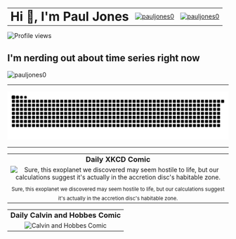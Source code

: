 <table border="0" cellspacing="0" cellpadding="0" style="border-collapse: collapse;">
  <tr>
    <td valign="middle"><h1 style="margin: 0;">Hi 👋, I'm Paul Jones</h1></td>
    <td valign="middle">
      <a href="https://linkedin.com/in/pauljones0" target="_blank">
        <img src="https://raw.githubusercontent.com/rahuldkjain/github-profile-readme-generator/master/src/images/icons/Social/linked-in-alt.svg" alt="pauljones0" height="30" width="40">
      </a>
    </td>
    <td valign="middle">
      <a href="https://kaggle.com/pauljones0" target="_blank">
        <img src="https://raw.githubusercontent.com/rahuldkjain/github-profile-readme-generator/master/src/images/icons/Social/kaggle.svg" alt="pauljones0" height="30" width="40">
      </a>
    </td>
  </tr>
</table>
<img src="https://komarev.com/ghpvc/?username=pauljones0&amp;label=Profile%20views&amp;color=0e75b6&amp;style=flat" alt="Profile views">
<h2>I'm nerding out about time series right now</h2>
<td valign="top">
  <img height="190" src="https://github-readme-stats.vercel.app/api/top-langs?username=pauljones0&amp;show_icons=true&amp;locale=en&amp;layout=compact&amp;theme=prussian&amp;border_radius=15&amp;hide_border=true" alt="pauljones0">
</td>
  
---
<picture>
  <source media="(prefers-color-scheme: dark)" srcset="https://raw.githubusercontent.com/pauljones0/pauljones0/output/github-contribution-grid-snake-dark.svg" />
  <source media="(prefers-color-scheme: light)" srcset="https://raw.githubusercontent.com/pauljones0/pauljones0/output/github-contribution-grid-snake.svg" />
  <img alt="github-snake" src="https://raw.githubusercontent.com/pauljones0/pauljones0/output/github-contribution-grid-snake.svg" />
</picture>

---

<table border="0" cellspacing="0" cellpadding="0" style="border-collapse: collapse;">
  <tr>
    <td align="center"><h3 style="margin: 0;">Daily XKCD Comic</h3></td>
  </tr>
  <tr>
    <td align="center">
            <!-- START_XKCD_IMG -->
            <img src="https://imgs.xkcd.com/comics/exoplanet_system.png" alt="Sure, this exoplanet we discovered may seem hostile to life, but our calculations suggest it's actually in the accretion disc's habitable zone."/>
            <!-- END_XKCD_IMG -->
    </td>
  </tr>
  <tr>
    <td align="center">
            <!-- START_XKCD_ALT -->
            <sub>Sure, this exoplanet we discovered may seem hostile to life, but our calculations suggest it's actually in the accretion disc's habitable zone.</sub>
            <!-- END_XKCD_ALT -->
    </td>
  </tr>
</table>

<!-- START_CALVIN_AND_HOBBES_SECTION -->
<table border="0" cellspacing="0" cellpadding="0" style="border-collapse: collapse;">
  <tr>
    <td align="center"><h3 style="margin: 0;">Daily Calvin and Hobbes Comic</h3></td>
  </tr>
  <tr>
    <td align="center">
      <img src="https://featureassets.gocomics.com/assets/8f21512011d8013e9f64005056a9545d" alt="Calvin and Hobbes Comic"/>
    </td>
  </tr>
</table>
<!-- END_CALVIN_AND_HOBBES_SECTION -->

